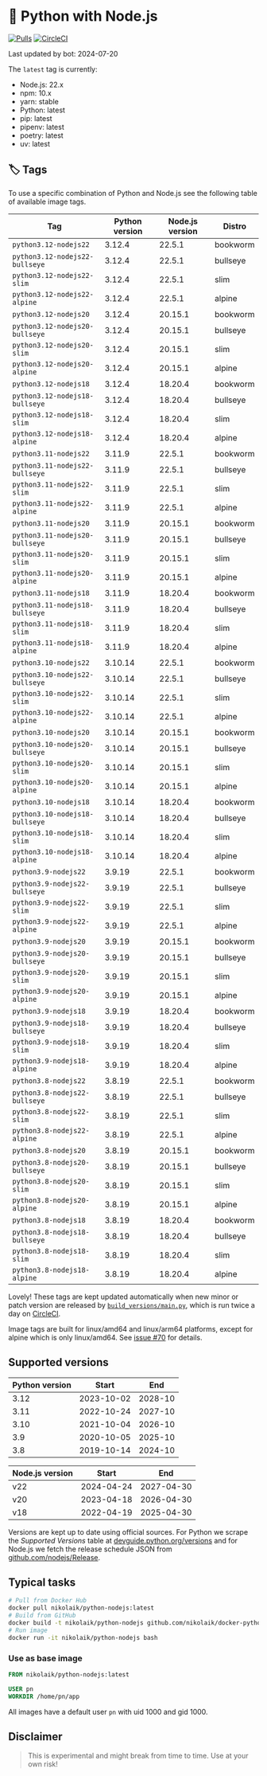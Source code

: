 # 🐳 Python with Node.js

[![Pulls](https://img.shields.io/docker/pulls/nikolaik/python-nodejs.svg?style=flat-square)](https://hub.docker.com/r/nikolaik/python-nodejs/)
[![CircleCI](https://img.shields.io/circleci/project/github/nikolaik/docker-python-nodejs.svg?style=flat-square)](https://circleci.com/gh/nikolaik/docker-python-nodejs)

Last updated by bot: 2024-07-20

The `latest` tag is currently:

- Node.js: 22.x
- npm: 10.x
- yarn: stable
- Python: latest
- pip: latest
- pipenv: latest
- poetry: latest
- uv: latest

## 🏷 Tags

To use a specific combination of Python and Node.js see the following table of available image tags.

<!-- TAGS_START -->

Tag | Python version | Node.js version | Distro
--- | --- | --- | ---
`python3.12-nodejs22` | 3.12.4 | 22.5.1 | bookworm
`python3.12-nodejs22-bullseye` | 3.12.4 | 22.5.1 | bullseye
`python3.12-nodejs22-slim` | 3.12.4 | 22.5.1 | slim
`python3.12-nodejs22-alpine` | 3.12.4 | 22.5.1 | alpine
`python3.12-nodejs20` | 3.12.4 | 20.15.1 | bookworm
`python3.12-nodejs20-bullseye` | 3.12.4 | 20.15.1 | bullseye
`python3.12-nodejs20-slim` | 3.12.4 | 20.15.1 | slim
`python3.12-nodejs20-alpine` | 3.12.4 | 20.15.1 | alpine
`python3.12-nodejs18` | 3.12.4 | 18.20.4 | bookworm
`python3.12-nodejs18-bullseye` | 3.12.4 | 18.20.4 | bullseye
`python3.12-nodejs18-slim` | 3.12.4 | 18.20.4 | slim
`python3.12-nodejs18-alpine` | 3.12.4 | 18.20.4 | alpine
`python3.11-nodejs22` | 3.11.9 | 22.5.1 | bookworm
`python3.11-nodejs22-bullseye` | 3.11.9 | 22.5.1 | bullseye
`python3.11-nodejs22-slim` | 3.11.9 | 22.5.1 | slim
`python3.11-nodejs22-alpine` | 3.11.9 | 22.5.1 | alpine
`python3.11-nodejs20` | 3.11.9 | 20.15.1 | bookworm
`python3.11-nodejs20-bullseye` | 3.11.9 | 20.15.1 | bullseye
`python3.11-nodejs20-slim` | 3.11.9 | 20.15.1 | slim
`python3.11-nodejs20-alpine` | 3.11.9 | 20.15.1 | alpine
`python3.11-nodejs18` | 3.11.9 | 18.20.4 | bookworm
`python3.11-nodejs18-bullseye` | 3.11.9 | 18.20.4 | bullseye
`python3.11-nodejs18-slim` | 3.11.9 | 18.20.4 | slim
`python3.11-nodejs18-alpine` | 3.11.9 | 18.20.4 | alpine
`python3.10-nodejs22` | 3.10.14 | 22.5.1 | bookworm
`python3.10-nodejs22-bullseye` | 3.10.14 | 22.5.1 | bullseye
`python3.10-nodejs22-slim` | 3.10.14 | 22.5.1 | slim
`python3.10-nodejs22-alpine` | 3.10.14 | 22.5.1 | alpine
`python3.10-nodejs20` | 3.10.14 | 20.15.1 | bookworm
`python3.10-nodejs20-bullseye` | 3.10.14 | 20.15.1 | bullseye
`python3.10-nodejs20-slim` | 3.10.14 | 20.15.1 | slim
`python3.10-nodejs20-alpine` | 3.10.14 | 20.15.1 | alpine
`python3.10-nodejs18` | 3.10.14 | 18.20.4 | bookworm
`python3.10-nodejs18-bullseye` | 3.10.14 | 18.20.4 | bullseye
`python3.10-nodejs18-slim` | 3.10.14 | 18.20.4 | slim
`python3.10-nodejs18-alpine` | 3.10.14 | 18.20.4 | alpine
`python3.9-nodejs22` | 3.9.19 | 22.5.1 | bookworm
`python3.9-nodejs22-bullseye` | 3.9.19 | 22.5.1 | bullseye
`python3.9-nodejs22-slim` | 3.9.19 | 22.5.1 | slim
`python3.9-nodejs22-alpine` | 3.9.19 | 22.5.1 | alpine
`python3.9-nodejs20` | 3.9.19 | 20.15.1 | bookworm
`python3.9-nodejs20-bullseye` | 3.9.19 | 20.15.1 | bullseye
`python3.9-nodejs20-slim` | 3.9.19 | 20.15.1 | slim
`python3.9-nodejs20-alpine` | 3.9.19 | 20.15.1 | alpine
`python3.9-nodejs18` | 3.9.19 | 18.20.4 | bookworm
`python3.9-nodejs18-bullseye` | 3.9.19 | 18.20.4 | bullseye
`python3.9-nodejs18-slim` | 3.9.19 | 18.20.4 | slim
`python3.9-nodejs18-alpine` | 3.9.19 | 18.20.4 | alpine
`python3.8-nodejs22` | 3.8.19 | 22.5.1 | bookworm
`python3.8-nodejs22-bullseye` | 3.8.19 | 22.5.1 | bullseye
`python3.8-nodejs22-slim` | 3.8.19 | 22.5.1 | slim
`python3.8-nodejs22-alpine` | 3.8.19 | 22.5.1 | alpine
`python3.8-nodejs20` | 3.8.19 | 20.15.1 | bookworm
`python3.8-nodejs20-bullseye` | 3.8.19 | 20.15.1 | bullseye
`python3.8-nodejs20-slim` | 3.8.19 | 20.15.1 | slim
`python3.8-nodejs20-alpine` | 3.8.19 | 20.15.1 | alpine
`python3.8-nodejs18` | 3.8.19 | 18.20.4 | bookworm
`python3.8-nodejs18-bullseye` | 3.8.19 | 18.20.4 | bullseye
`python3.8-nodejs18-slim` | 3.8.19 | 18.20.4 | slim
`python3.8-nodejs18-alpine` | 3.8.19 | 18.20.4 | alpine

<!-- TAGS_END -->

Lovely! These tags are kept updated automatically when new minor or patch version are released by [`build_versions/main.py`](./build_versions/main.py), which is run twice a day on [CircleCI](https://circleci.com/gh/nikolaik/docker-python-nodejs).

Image tags are built for linux/amd64 and linux/arm64 platforms, except for alpine which is only linux/amd64. See [issue #70](https://github.com/nikolaik/docker-python-nodejs/issues/70) for details.

## Supported versions

<!-- SUPPORTED_VERSIONS_START -->

Python version | Start | End
--- | --- | ---
3.12 | 2023-10-02 | 2028-10
3.11 | 2022-10-24 | 2027-10
3.10 | 2021-10-04 | 2026-10
3.9 | 2020-10-05 | 2025-10
3.8 | 2019-10-14 | 2024-10

Node.js version | Start | End
--- | --- | ---
v22 | 2024-04-24 | 2027-04-30
v20 | 2023-04-18 | 2026-04-30
v18 | 2022-04-19 | 2025-04-30

<!-- SUPPORTED_VERSIONS_END -->

Versions are kept up to date using official sources. For Python we scrape the _Supported Versions_ table at [devguide.python.org/versions](https://devguide.python.org/versions/#supported-versions) and for Node.js we fetch the release schedule JSON from [github.com/nodejs/Release](https://github.com/nodejs/Release/blob/main/schedule.json).

## Typical tasks

```bash
# Pull from Docker Hub
docker pull nikolaik/python-nodejs:latest
# Build from GitHub
docker build -t nikolaik/python-nodejs github.com/nikolaik/docker-python-nodejs
# Run image
docker run -it nikolaik/python-nodejs bash
```

### Use as base image

```Dockerfile
FROM nikolaik/python-nodejs:latest

USER pn
WORKDIR /home/pn/app
```

All images have a default user `pn` with uid 1000 and gid 1000.

## Disclaimer

> This is experimental and might break from time to time. Use at your own risk!
